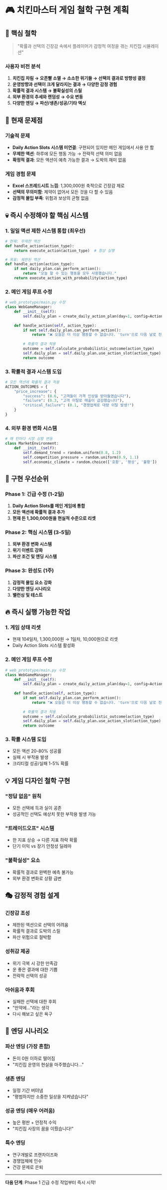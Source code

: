 # 🎮 치킨마스터 게임 철학 구현 계획

## 🎯 핵심 철학
> "확률과 선택의 긴장감 속에서 플레이어가 감정적 여정을 겪는 치킨집 시뮬레이션"

### 사용자 비전 분석
1. **치킨집 차림 → 오픈빨 소멸 → 소소한 위기들 → 선택의 결과로 방향성 결정**
2. **운영방향과 선택이 크게 달라지는 결과 → 다양한 감정 경험**
3. **확률적 결과 시스템 → 불확실성의 스릴**
4. **외부 환경의 추세와 랜덤성 → 수요 변동**
5. **다양한 엔딩 → 파산/생존/성공/기타 엑싯**

## 🚨 현재 문제점

### 기술적 문제
- **Daily Action Slots 시스템 미연결**: 구현되어 있지만 메인 게임에서 사용 안 함
- **무제한 액션**: 하루에 모든 행동 가능 → 전략적 선택 의미 없음
- **확정적 결과**: 모든 액션이 예측 가능한 결과 → 도박의 재미 없음

### 게임 경험 문제
- **Excel 스프레드시트 느낌**: 1,300,000원 축적으로 긴장감 제로
- **선택의 무의미함**: 제약이 없어서 모든 것을 다 할 수 있음
- **감정적 몰입 부족**: 위험과 보상의 균형 없음

## 💀 **즉시 수정해야 할 핵심 시스템**

### 1. 일일 액션 제한 시스템 통합 (최우선)
```python
# 현재: 무제한 액션
def handle_action(action_type):
    return execute_action(action_type)  # 항상 실행

# 목표: 제한된 액션
def handle_action(action_type):
    if not daily_plan.can_perform_action():
        return "오늘 할 수 있는 행동을 모두 사용했습니다."
    return execute_action_with_probability(action_type)
```

### 2. 메인 게임 루프 수정
```python
# web_prototype/main.py 수정
class WebGameManager:
    def __init__(self):
        self.daily_plan = create_daily_action_plan(day=1, config=ActionSlotConfiguration())
        
    def handle_action(self, action_type):
        if not self.daily_plan.can_perform_action():
            return "❌ 오늘은 더 이상 행동할 수 없습니다. 'turn'으로 다음 날로 진행하세요."
        
        # 확률적 결과 적용
        outcome = self.calculate_probabilistic_outcome(action_type)
        self.daily_plan = self.daily_plan.use_action_slot(action_type)
        return outcome
```

### 3. 확률적 결과 시스템 도입
```python
# 모든 액션에 확률적 결과 적용
ACTION_OUTCOMES = {
    "price_increase": {
        "success": (0.6, "고객들이 가격 인상을 받아들였습니다"),
        "failure": (0.3, "고객 이탈로 매출이 급감했습니다"),
        "critical_failure": (0.1, "경쟁업체로 대량 이탈 발생!")
    }
}
```

### 4. 외부 환경 변화 시스템
```python
# 매 턴마다 시장 상황 변동
class MarketEnvironment:
    def __init__(self):
        self.demand_trend = random.uniform(0.8, 1.2)
        self.competition_pressure = random.uniform(0.9, 1.1)
        self.economic_climate = random.choice(['호황', '평상', '불황'])
```

## 🎲 **구현 우선순위**

### Phase 1: 긴급 수정 (1-2일)
1. **Daily Action Slots를 메인 게임에 통합**
2. **모든 액션에 확률적 결과 추가**
3. **현재 돈 1,300,000원을 현실적 수준으로 리셋**

### Phase 2: 핵심 시스템 (3-5일)
1. **외부 환경 변화 시스템**
2. **위기 이벤트 강화**
3. **파산 조건 및 엔딩 시스템**

### Phase 3: 완성도 (1주)
1. **감정적 몰입 요소 강화**
2. **다양한 엔딩 시나리오**
3. **밸런싱 및 테스트**

## 🔥 **즉시 실행 가능한 작업**

### 1. 게임 상태 리셋
- 현재 104일차, 1,300,000원 → 1일차, 10,000원으로 리셋
- Daily Action Slots 시스템 활성화

### 2. 메인 게임 루프 수정
```python
# web_prototype/main.py 수정
class WebGameManager:
    def __init__(self):
        self.daily_plan = create_daily_action_plan(day=1, config=ActionSlotConfiguration())
        
    def handle_action(self, action_type):
        if not self.daily_plan.can_perform_action():
            return "❌ 오늘은 더 이상 행동할 수 없습니다. 'turn'으로 다음 날로 진행하세요."
        
        # 확률적 결과 적용
        outcome = self.calculate_probabilistic_outcome(action_type)
        self.daily_plan = self.daily_plan.use_action_slot(action_type)
        return outcome
```

### 3. 확률 시스템 도입
- 모든 액션 20-80% 성공률
- 실패 시 부작용 발생
- 크리티컬 성공/실패 1-5% 확률

## 💡 **게임 디자인 철학 구현**

### "정답 없음" 원칙
- 모든 선택에 득과 실이 공존
- 성공적인 선택도 예상치 못한 부작용 발생 가능

### "트레이드오프" 시스템
- 한 지표 상승 → 다른 지표 하락 확률
- 단기 이익 vs 장기 안정성 딜레마

### "불확실성" 요소
- 확률적 결과로 완벽한 예측 불가능
- 외부 환경 변화로 상황 급변

## 🎭 **감정적 경험 설계**

### 긴장감 조성
- 제한된 액션으로 선택의 어려움
- 확률적 결과로 도박의 스릴
- 파산 위험으로 절박함

### 성취감 제공
- 위기 극복 시 강한 만족감
- 운 좋은 결과에 대한 기쁨
- 전략적 선택의 성공

### 아쉬움과 후회
- 실패한 선택에 대한 후회
- "만약에..."라는 생각
- 다시 해보고 싶은 욕구

## 🏁 **엔딩 시나리오**

### 파산 엔딩 (가장 흔함)
- 돈이 0원 이하로 떨어짐
- "치킨집 운영의 현실을 마주했습니다..."

### 생존 엔딩
- 일정 기간 버텨냄
- "평범하지만 소중한 일상을 지켜냈습니다"

### 성공 엔딩 (매우 어려움)
- 높은 평판 + 안정적 수익
- "치킨집 사장의 꿈을 이뤘습니다!"

### 특수 엔딩
- 연구개발로 프랜차이즈화
- 경쟁업체에 인수
- 건강 문제로 은퇴

---

**다음 단계**: Phase 1 긴급 수정 작업부터 즉시 시작! 